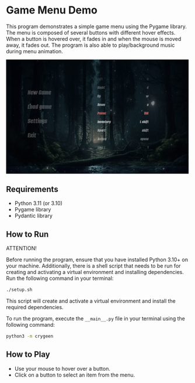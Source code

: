# Game Menu Demo

This program demonstrates a simple game menu using the Pygame library.
The menu is composed of several buttons with different hover effects.
When a button is hovered over, it fades in and when the mouse is moved
away, it fades out. The program is also able to play/background music
during menu animation.

<img alt="settings.png" src="screenshots%2Fsettings.png" width="500" align="center"/>

## Requirements

- Python 3.11 (or 3.10)
- Pygame library
- Pydantic library

## How to Run

ATTENTION!

Before running the program, ensure that you have installed Python 3.10+ 
on your machine. Additionally, there is a shell script that needs to be
run for creating and activating a virtual environment and installing 
dependencies. Run the following command in your terminal:

```bash
./setup.sh
```

This script will create and activate a virtual environment and install the required 
dependencies.

To run the program, execute the `__main__.py` file in your terminal using the
following command:

```bash
python3 -m crygeen
```

## How to Play

- Use your mouse to hover over a button.
- Click on a button to select an item from the menu.

